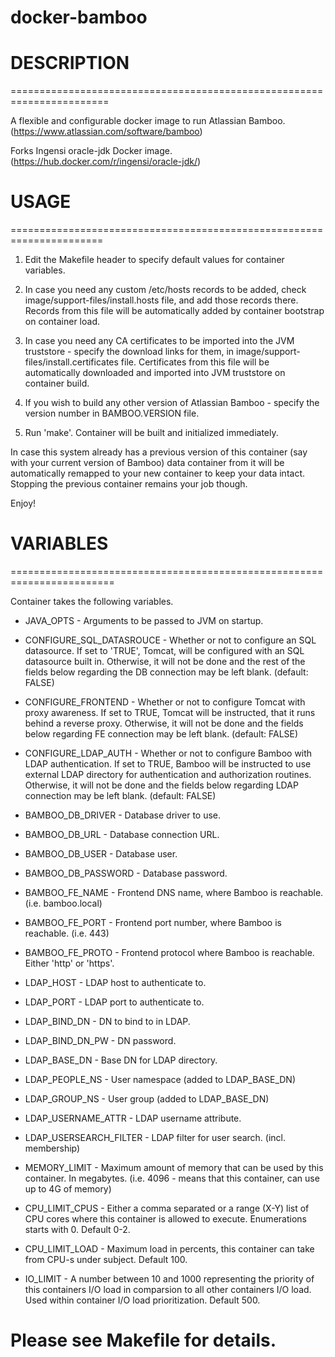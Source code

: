 # docker-bamboo

# DESCRIPTION
=======================================================================

A flexible and configurable docker image to run Atlassian Bamboo.
(https://www.atlassian.com/software/bamboo)

Forks Ingensi oracle-jdk Docker image.
(https://hub.docker.com/r/ingensi/oracle-jdk/)

# USAGE
======================================================================

  1. Edit the Makefile header to specify default values for container
     variables.

  2. In case you need any custom /etc/hosts records to be added, check
     image/support-files/install.hosts file, and add those records there.
     Records from this file will be automatically added by container
     bootstrap on container load.

  3. In case you need any CA certificates to be imported into the JVM
     truststore - specify the download links for them, in
     image/support-files/install.certificates file.
     Certificates from this file will be automatically downloaded and
     imported into JVM truststore on container build.

  4. If you wish to build any other version of Atlassian Bamboo -
     specify the version number in BAMBOO.VERSION file.

  4. Run 'make'. Container will be built and initialized immediately.

  In case this system already has a previous version
  of this container (say with your current version of Bamboo)
  data container from it will be automatically remapped to your
  new container to keep your data intact. Stopping the previous
  container remains your job though.

  Enjoy!

# VARIABLES
========================================================================

  Container takes the following variables.

  * JAVA_OPTS                - Arguments to be passed to JVM on startup.

  * CONFIGURE_SQL_DATASROUCE - Whether or not to configure an SQL
                               datasource. If set to 'TRUE', Tomcat, will
                               be configured with an SQL datasource built
                               in. Otherwise, it will not be done and the
                               rest of the fields below regarding the DB
                               connection may be left blank.
                               (default: FALSE)

  * CONFIGURE_FRONTEND       - Whether or not to configure Tomcat with
                               proxy awareness. If set to TRUE, Tomcat
                               will be instructed, that it runs behind
                               a reverse proxy. Otherwise, it will not be
                               done and the fields below regarding FE
                               connection may be left blank.
                               (default: FALSE)

  * CONFIGURE_LDAP_AUTH      - Whether or not to configure Bamboo with
                               LDAP authentication. If set to TRUE,
                               Bamboo will be instructed to use external
                               LDAP directory for authentication and
                               authorization routines. Otherwise, it will
                               not be done and the fields below regarding
                               LDAP connection may be left blank.
                               (default: FALSE)

  * BAMBOO_DB_DRIVER         - Database driver to use.
  * BAMBOO_DB_URL            - Database connection URL.
  * BAMBOO_DB_USER           - Database user.
  * BAMBOO_DB_PASSWORD       - Database password.

  * BAMBOO_FE_NAME           - Frontend DNS name, where Bamboo is
                               reachable. (i.e. bamboo.local)
  * BAMBOO_FE_PORT           - Frontend port number, where Bamboo is
                               reachable. (i.e. 443)
  * BAMBOO_FE_PROTO          - Frontend protocol where Bamboo is
                               reachable. Either 'http' or 'https'.

  * LDAP_HOST                - LDAP host to authenticate to.
  * LDAP_PORT                - LDAP port to authenticate to.
  * LDAP_BIND_DN             - DN to bind to in LDAP.
  * LDAP_BIND_DN_PW          - DN password.
  * LDAP_BASE_DN             - Base DN for LDAP directory.
  * LDAP_PEOPLE_NS           - User namespace (added to LDAP_BASE_DN)
  * LDAP_GROUP_NS            - User group (added to LDAP_BASE_DN)
  * LDAP_USERNAME_ATTR       - LDAP username attribute.
  * LDAP_USERSEARCH_FILTER   - LDAP filter for user search.
                               (incl. membership)

  * MEMORY_LIMIT             - Maximum amount of memory that can be used
                               by this container. In megabytes.
                               (i.e. 4096 - means that this container, can
                                use up to 4G of memory)

  * CPU_LIMIT_CPUS           - Either a comma separated or a range (X-Y)
                               list of CPU cores where this container is
                               allowed to execute. Enumerations starts
                               with 0.
                               Default 0-2.

  * CPU_LIMIT_LOAD           - Maximum load in percents, this container
                               can take from CPU-s under subject.
                               Default 100.

  * IO_LIMIT                 - A number between 10 and 1000 representing
                               the priority of this containers I/O load
                               in comparsion to all other containers I/O load.
                               Used within container I/O load prioritization.
                               Default 500.

  Please see Makefile for details.
=======================================================================
